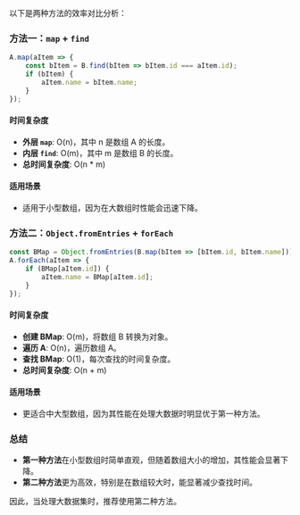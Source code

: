 以下是两种方法的效率对比分析：

### 方法一：`map` + `find`
```javascript
A.map(aItem => {
    const bItem = B.find(bItem => bItem.id === aItem.id);
    if (bItem) {
        aItem.name = bItem.name;
    }
});
```

#### 时间复杂度
- **外层 `map`**: O(n)，其中 n 是数组 A 的长度。
- **内层 `find`**: O(m)，其中 m 是数组 B 的长度。
- **总时间复杂度**: O(n * m)

#### 适用场景
- 适用于小型数组，因为在大数组时性能会迅速下降。

### 方法二：`Object.fromEntries` + `forEach`
```javascript
const BMap = Object.fromEntries(B.map(bItem => [bItem.id, bItem.name]));
A.forEach(aItem => {
    if (BMap[aItem.id]) {
        aItem.name = BMap[aItem.id];
    }
});
```

#### 时间复杂度
- **创建 BMap**: O(m)，将数组 B 转换为对象。
- **遍历 A**: O(n)，遍历数组 A。
- **查找 BMap**: O(1)，每次查找的时间复杂度。
- **总时间复杂度**: O(n + m)

#### 适用场景
- 更适合中大型数组，因为其性能在处理大数据时明显优于第一种方法。

### 总结
- **第一种方法**在小型数组时简单直观，但随着数组大小的增加，其性能会显著下降。
- **第二种方法**更为高效，特别是在数组较大时，能显著减少查找时间。

因此，当处理大数据集时，推荐使用第二种方法。